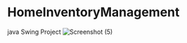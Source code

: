 # HomeInventoryManagement
java Swing Project
![Screenshot (5)](https://user-images.githubusercontent.com/95236279/145658213-8613a995-fcf7-445c-8946-a8a4f8272d09.png)
